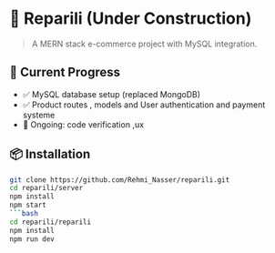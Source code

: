# 🚧 Reparili (Under Construction)

> A MERN stack e-commerce project with MySQL integration.

## 🔨 Current Progress
- ✅ MySQL database setup (replaced MongoDB)
- ✅ Product routes , models and User authentication and payment systeme
- 🚧 Ongoing: code verification ,ux 

## 📦 Installation
```bash
git clone https://github.com/Rehmi_Nasser/reparili.git
cd reparili/server
npm install
npm start
```bash
cd reparili/reparili
npm install
npm run dev
